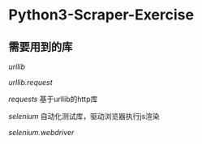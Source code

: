 # Python3-Scraper-Exercise

## 需要用到的库
_urllib_

_urllib.request_

_requests_ 基于urllib的http库

_selenium_ 自动化测试库，驱动浏览器执行js渲染

_selenium.webdriver_

